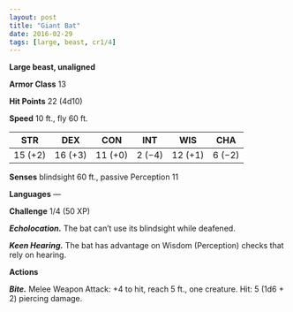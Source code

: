 ```yaml
---
layout: post
title: "Giant Bat"
date: 2016-02-29
tags: [large, beast, cr1/4]
---
```


**Large beast, unaligned**

**Armor Class** 13

**Hit Points** 22 (4d10)

**Speed** 10 ft., fly 60 ft.

|   STR   |   DEX   |   CON   |   INT   |   WIS   |   CHA   |
|:-----:|:-----:|:-----:|:-----:|:-----:|:-----:|
| 15 (+2) | 16 (+3) | 11 (+0) | 2 (−4) | 12 (+1) | 6 (−2) |

**Senses** blindsight 60 ft., passive Perception 11 

**Languages** — 

**Challenge** 1/4 (50 XP)

***Echolocation.*** The bat can’t use its blindsight while deafened. 

***Keen Hearing.*** The bat has advantage on Wisdom (Perception) checks that rely on hearing. 

**Actions** 

***Bite.*** Melee Weapon Attack: +4 to hit, reach 5 ft., one creature. Hit: 5 (1d6 + 2) piercing damage.

